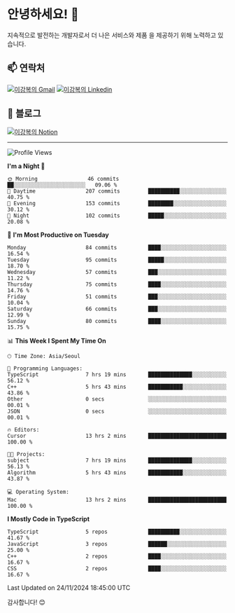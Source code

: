 # 안녕하세요! 👋

지속적으로 발전하는 개발자로서 더 나은 서비스와 제품
을 제공하기 위해 노력하고 있습니다.

## 📫 연락처
[![이강복의 Gmail](https://img.shields.io/badge/Gmail-D14836?style=for-the-badge&logo=gmail&logoColor=white)](mailto:pmmm114@gmail.com)
[![이강복의 Linkedin](https://img.shields.io/badge/LinkedIn-0077B5?style=for-the-badge&logo=linkedin&logoColor=white)](https://www.linkedin.com/in/lkb0297)

## 📝 블로그
[![이강복의 Notion](https://img.shields.io/badge/Notion-000000?style=for-the-badge&logo=notion&logoColor=white)](https://pmmm114.notion.site/)

---
<!--START_SECTION:waka-->
![Profile Views](http://img.shields.io/badge/Profile%20Views-0-blue)

**I'm a Night 🦉** 

```text
🌞 Morning                46 commits          ██░░░░░░░░░░░░░░░░░░░░░░░   09.06 % 
🌆 Daytime                207 commits         ██████████░░░░░░░░░░░░░░░   40.75 % 
🌃 Evening                153 commits         ████████░░░░░░░░░░░░░░░░░   30.12 % 
🌙 Night                  102 commits         █████░░░░░░░░░░░░░░░░░░░░   20.08 % 
```
📅 **I'm Most Productive on Tuesday** 

```text
Monday                   84 commits          ████░░░░░░░░░░░░░░░░░░░░░   16.54 % 
Tuesday                  95 commits          █████░░░░░░░░░░░░░░░░░░░░   18.70 % 
Wednesday                57 commits          ███░░░░░░░░░░░░░░░░░░░░░░   11.22 % 
Thursday                 75 commits          ████░░░░░░░░░░░░░░░░░░░░░   14.76 % 
Friday                   51 commits          ███░░░░░░░░░░░░░░░░░░░░░░   10.04 % 
Saturday                 66 commits          ███░░░░░░░░░░░░░░░░░░░░░░   12.99 % 
Sunday                   80 commits          ████░░░░░░░░░░░░░░░░░░░░░   15.75 % 
```


📊 **This Week I Spent My Time On** 

```text
🕑︎ Time Zone: Asia/Seoul

💬 Programming Languages: 
TypeScript               7 hrs 19 mins       ██████████████░░░░░░░░░░░   56.12 % 
C++                      5 hrs 43 mins       ███████████░░░░░░░░░░░░░░   43.86 % 
Other                    0 secs              ░░░░░░░░░░░░░░░░░░░░░░░░░   00.01 % 
JSON                     0 secs              ░░░░░░░░░░░░░░░░░░░░░░░░░   00.01 % 

🔥 Editors: 
Cursor                   13 hrs 2 mins       █████████████████████████   100.00 % 

🐱‍💻 Projects: 
subject                  7 hrs 19 mins       ██████████████░░░░░░░░░░░   56.13 % 
Algorithm                5 hrs 43 mins       ███████████░░░░░░░░░░░░░░   43.87 % 

💻 Operating System: 
Mac                      13 hrs 2 mins       █████████████████████████   100.00 % 
```

**I Mostly Code in TypeScript** 

```text
TypeScript               5 repos             ██████████░░░░░░░░░░░░░░░   41.67 % 
JavaScript               3 repos             ██████░░░░░░░░░░░░░░░░░░░   25.00 % 
C++                      2 repos             ████░░░░░░░░░░░░░░░░░░░░░   16.67 % 
CSS                      2 repos             ████░░░░░░░░░░░░░░░░░░░░░   16.67 % 
```




 Last Updated on 24/11/2024 18:45:00 UTC
<!--END_SECTION:waka-->

감사합니다! 😊
